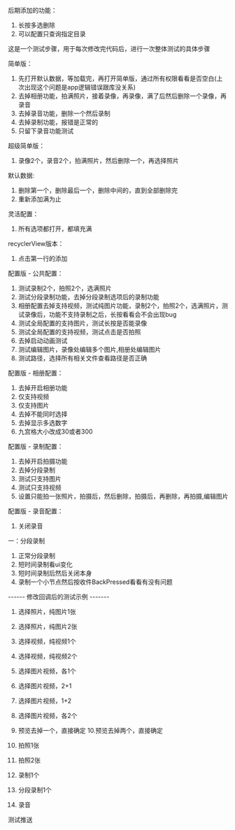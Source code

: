 后期添加的功能：
1. 长按多选删除
2. 可以配置只查询指定目录


这是一个测试步骤，用于每次修改完代码后，进行一次整体测试的具体步骤

简单版：
1. 先打开默认数据，等加载完，再打开简单版，通过所有权限看看是否空白(上次出现这个问题是app逻辑错误跟库没关系)
2. 去掉相册功能，拍满照片，接着录像，再录像，满了后然后删除一个录像，再录音
3. 去掉录音功能，删除一个然后录制
4. 去掉录制功能，报错是正常的
5. 只留下录音功能测试

超级简单版：
1. 录像2个，录音2个，拍满照片，然后删除一个，再选择照片

默认数据:
1. 删除第一个，删除最后一个，删除中间的，直到全部删除完
2. 重新添加满为止

灵活配置：
1. 所有选项都打开，都填充满

recyclerView版本：
1. 点击第一行的添加

配置版 - 公共配置：
1. 测试录制2个，拍照2个，选满照片
2. 测试分段录制功能，去掉分段录制选项后的录制功能
3. 相册配置去掉支持视频，测试纯图片功能，录制2个，拍照2个，选满照片，测试录像后，功能不支持录制之后，长按看看会不会出现bug
4. 测试全局配置的支持图片，测试长按是否能录像
5. 测试全局配置的支持视频，测试点击是否拍照
6. 去掉启动动画测试
7. 测试编辑图片，录像处编辑多个图片,相册处编辑图片
8. 测试路径，选择所有相关文件查看路径是否正确

配置版 - 相册配置：
1. 去掉开启相册功能
2. 仅支持视频
3. 仅支持图片
4. 去掉不能同时选择
5. 去掉显示多选数字
6. 九宫格大小改成30或者300

配置版 - 录制配置：
1. 去掉开启拍摄功能
2. 去掉分段录制
3. 测试只支持图片
4. 测试只支持视频
5. 设置只能拍一张照片，拍摄后，然后删除，拍摄后，再删除，再拍摄,编辑图片

配置版 - 录音配置：
1. 关闭录音



一：分段录制
1. 正常分段录制
2. 短时间录制看ui变化
3. 短时间录制后然后关闭本身
4. 录制一个小节点然后按收件BackPressed看看有没有问题

------ 修改回调后的测试示例 -------
1. 选择照片，纯图片1张
2. 选择照片，纯图片2张
3. 选择视频，纯视频1个
4. 选择视频，纯视频2个
5. 选择图片视频，各1个
6. 选择图片视频，2+1
7. 选择图片视频，1+2
8. 选择图片视频，各2个
9. 预览去掉一个，直接确定
10.预览去掉两个，直接确定

1. 拍照1张
2. 拍照2张
3. 录制1个
4. 分段录制1个

1. 录音


测试推送